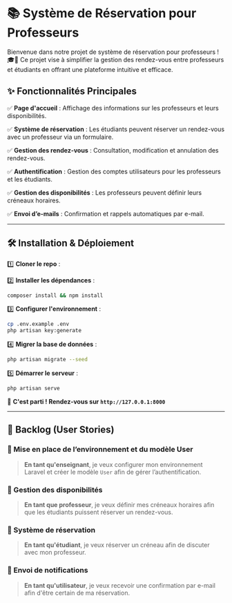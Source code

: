 # 📚 Système de Réservation pour Professeurs

Bienvenue dans notre projet de système de réservation pour professeurs ! 🎓📅 Ce projet vise à simplifier la gestion des rendez-vous entre professeurs et étudiants en offrant une plateforme intuitive et efficace. 

## ✨ Fonctionnalités Principales

✅ **Page d'accueil** : Affichage des informations sur les professeurs et leurs disponibilités.

✅ **Système de réservation** : Les étudiants peuvent réserver un rendez-vous avec un professeur via un formulaire.

✅ **Gestion des rendez-vous** : Consultation, modification et annulation des rendez-vous.

✅ **Authentification** : Gestion des comptes utilisateurs pour les professeurs et les étudiants.

✅ **Gestion des disponibilités** : Les professeurs peuvent définir leurs créneaux horaires.

✅ **Envoi d’e-mails** : Confirmation et rappels automatiques par e-mail. 

---

## 🛠️ Installation & Déploiement

1️⃣ **Cloner le repo** :

2️⃣ **Installer les dépendances** :
```bash
composer install && npm install
```

3️⃣ **Configurer l'environnement** :
```bash
cp .env.example .env
php artisan key:generate
```

4️⃣ **Migrer la base de données** :
```bash
php artisan migrate --seed
```

5️⃣ **Démarrer le serveur** :
```bash
php artisan serve
```

🌟 **C'est parti ! Rendez-vous sur `http://127.0.0.1:8000`**

---

## 📌 Backlog (User Stories)

### 🎯 Mise en place de l’environnement et du modèle User
> **En tant qu'enseignant**, je veux configurer mon environnement Laravel et créer le modèle `User` afin de gérer l’authentification.

### 🎯 Gestion des disponibilités
> **En tant que professeur**, je veux définir mes créneaux horaires afin que les étudiants puissent réserver un rendez-vous.

### 🎯 Système de réservation
> **En tant qu'étudiant**, je veux réserver un créneau afin de discuter avec mon professeur.

### 🎯 Envoi de notifications
> **En tant qu'utilisateur**, je veux recevoir une confirmation par e-mail afin d'être certain de ma réservation.

